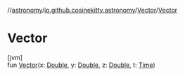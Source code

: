 //[astronomy](../../../index.md)/[io.github.cosinekitty.astronomy](../index.md)/[Vector](index.md)/[Vector](-vector.md)

# Vector

[jvm]\
fun [Vector](-vector.md)(x: [Double](https://kotlinlang.org/api/latest/jvm/stdlib/kotlin/-double/index.html), y: [Double](https://kotlinlang.org/api/latest/jvm/stdlib/kotlin/-double/index.html), z: [Double](https://kotlinlang.org/api/latest/jvm/stdlib/kotlin/-double/index.html), t: [Time](../-time/index.md))
